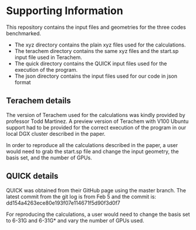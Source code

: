 # Supporting Information 

This repository contains the input files and geometries for the three codes benchmarked. 

 - The xyz directory contains the plain xyz files used for the calculations. 
 - The terachem directory contains the same xyz files and the start.sp input file used in Terachem. 
 - The quick directory contains the QUICK input files used for the execution of the program. 
 - The json directory contains the input files used for our code in json format 

## Terachem details

The version of Terachem used for the calculations was kindly provided by professor Todd Martinez. A preview version of Terachem with V100 Ubuntu support had to be provided for the correct execution of the program in our local DGX cluster described in the paper. 

In order to reproduce all the calculations described in the paper, a user would need to grab the start.sp file and change the input geometry, the basis set, and the number of GPUs. 

## QUICK details 

QUICK was obtained from their GitHub page using the master branch. The latest commit from the git log is from Feb 5 and the commit is: dd154a4263ece80e193f07e114671f5d90f3d0f7

For reproducing the calculations, a user would need to change the basis set to 6-31G and 6-31G* and vary the number of GPUs used. 

